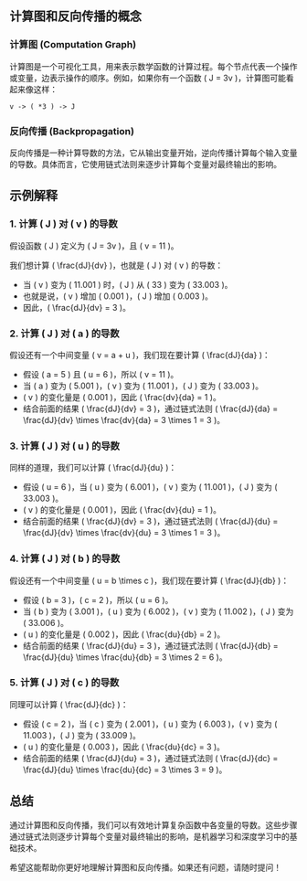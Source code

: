 
## 计算图和反向传播的概念

### 计算图 (Computation Graph)
计算图是一个可视化工具，用来表示数学函数的计算过程。每个节点代表一个操作或变量，边表示操作的顺序。例如，如果你有一个函数 \( J = 3v \)，计算图可能看起来像这样：

```
v -> ( *3 ) -> J
```

### 反向传播 (Backpropagation)
反向传播是一种计算导数的方法，它从输出变量开始，逆向传播计算每个输入变量的导数。具体而言，它使用链式法则来逐步计算每个变量对最终输出的影响。

## 示例解释

### 1. 计算 \( J \) 对 \( v \) 的导数

假设函数 \( J \) 定义为 \( J = 3v \)，且 \( v = 11 \)。

我们想计算 \( \frac{dJ}{dv} \)，也就是 \( J \) 对 \( v \) 的导数：

- 当 \( v \) 变为 \( 11.001 \) 时，\( J \) 从 \( 33 \) 变为 \( 33.003 \)。
- 也就是说，\( v \) 增加 \( 0.001 \)，\( J \) 增加 \( 0.003 \)。
- 因此，\( \frac{dJ}{dv} = 3 \)。

### 2. 计算 \( J \) 对 \( a \) 的导数

假设还有一个中间变量 \( v = a + u \)，我们现在要计算 \( \frac{dJ}{da} \)：

- 假设 \( a = 5 \) 且 \( u = 6 \)，所以 \( v = 11 \)。
- 当 \( a \) 变为 \( 5.001 \)，\( v \) 变为 \( 11.001 \)，\( J \) 变为 \( 33.003 \)。
- \( v \) 的变化量是 \( 0.001 \)，因此 \( \frac{dv}{da} = 1 \)。
- 结合前面的结果 \( \frac{dJ}{dv} = 3 \)，通过链式法则 \( \frac{dJ}{da} = \frac{dJ}{dv} \times \frac{dv}{da} = 3 \times 1 = 3 \)。

### 3. 计算 \( J \) 对 \( u \) 的导数

同样的道理，我们可以计算 \( \frac{dJ}{du} \)：

- 假设 \( u = 6 \)，当 \( u \) 变为 \( 6.001 \)，\( v \) 变为 \( 11.001 \)，\( J \) 变为 \( 33.003 \)。
- \( v \) 的变化量是 \( 0.001 \)，因此 \( \frac{dv}{du} = 1 \)。
- 结合前面的结果 \( \frac{dJ}{dv} = 3 \)，通过链式法则 \( \frac{dJ}{du} = \frac{dJ}{dv} \times \frac{dv}{du} = 3 \times 1 = 3 \)。

### 4. 计算 \( J \) 对 \( b \) 的导数

假设还有一个中间变量 \( u = b \times c \)，我们现在要计算 \( \frac{dJ}{db} \)：

- 假设 \( b = 3 \)，\( c = 2 \)，所以 \( u = 6 \)。
- 当 \( b \) 变为 \( 3.001 \)，\( u \) 变为 \( 6.002 \)，\( v \) 变为 \( 11.002 \)，\( J \) 变为 \( 33.006 \)。
- \( u \) 的变化量是 \( 0.002 \)，因此 \( \frac{du}{db} = 2 \)。
- 结合前面的结果 \( \frac{dJ}{du} = 3 \)，通过链式法则 \( \frac{dJ}{db} = \frac{dJ}{du} \times \frac{du}{db} = 3 \times 2 = 6 \)。

### 5. 计算 \( J \) 对 \( c \) 的导数

同理可以计算 \( \frac{dJ}{dc} \)：

- 假设 \( c = 2 \)，当 \( c \) 变为 \( 2.001 \)，\( u \) 变为 \( 6.003 \)，\( v \) 变为 \( 11.003 \)，\( J \) 变为 \( 33.009 \)。
- \( u \) 的变化量是 \( 0.003 \)，因此 \( \frac{du}{dc} = 3 \)。
- 结合前面的结果 \( \frac{dJ}{du} = 3 \)，通过链式法则 \( \frac{dJ}{dc} = \frac{dJ}{du} \times \frac{du}{dc} = 3 \times 3 = 9 \)。

## 总结

通过计算图和反向传播，我们可以有效地计算复杂函数中各变量的导数。这些步骤通过链式法则逐步计算每个变量对最终输出的影响，是机器学习和深度学习中的基础技术。

希望这能帮助你更好地理解计算图和反向传播。如果还有问题，请随时提问！